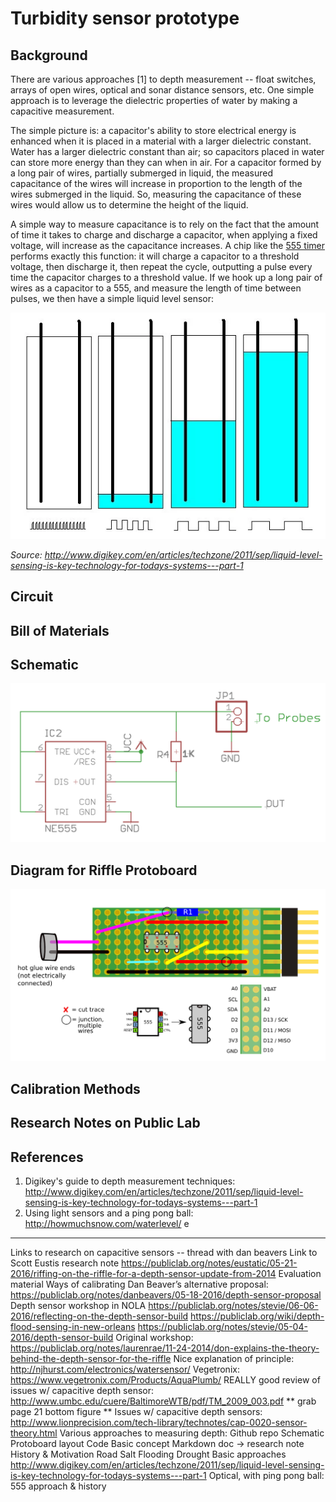 # Turbidity sensor prototype

## Background

There are various approaches [1] to depth measurement -- float switches, arrays of open wires, optical and sonar distance sensors, etc.  One simple approach is to leverage the dielectric properties of water by making a capacitive measurement.  

The simple picture is: a capacitor's ability to store electrical energy is enhanced when it is placed in a material with a larger dielectric constant.  Water has a larger dielectric constant than air;  so capacitors placed in water can store more energy than they can when in air.  For a capacitor formed by a long pair of wires, partially submerged in liquid, the measured capacitance of the wires will increase in proportion to the length of the wires submerged in the liquid.  So, measuring the capacitance of these wires would allow us to determine the height of the liquid.

A simple way to measure capacitance is to rely on the fact that the amount of time it takes to charge and discharge a capacitor, when applying a fixed voltage, will increase as the capacitance increases.  A chip like the [555 timer](REF) performs exactly this function:  it will charge a capacitor to a threshold voltage, then discharge it, then repeat the cycle, outputting a pulse every time the capacitor charges to a threshold value.  If we hook up a long pair of wires as a capacitor to a 555, and measure the length of time between pulses, we then have a simple liquid level sensor:

<img src="pics/digikey_capacitive_sensing.png">

_Source: http://www.digikey.com/en/articles/techzone/2011/sep/liquid-level-sensing-is-key-technology-for-todays-systems---part-1_

## Circuit

## Bill of Materials

## Schematic 

<img src="pics/riffle_depth_schem_simple.png">

## Diagram for Riffle Protoboard

<img src="pics/riffle_depth_diagram.png">

## Calibration Methods

## Research Notes on Public Lab

## References

1. Digikey's guide to depth measurement techniques: http://www.digikey.com/en/articles/techzone/2011/sep/liquid-level-sensing-is-key-technology-for-todays-systems---part-1
2. Using light sensors and a ping pong ball: http://howmuchsnow.com/waterlevel/
e

------


Links to research on capacitive sensors -- thread with dan beavers
Link to Scott Eustis research note https://publiclab.org/notes/eustatic/05-21-2016/riffing-on-the-riffle-for-a-depth-sensor-update-from-2014
Evaluation material
Ways of calibrating
Dan Beaver’s alternative proposal: https://publiclab.org/notes/danbeavers/05-18-2016/depth-sensor-proposal
Depth sensor workshop in NOLA
https://publiclab.org/notes/stevie/06-06-2016/reflecting-on-the-depth-sensor-build
https://publiclab.org/wiki/depth-flood-sensing-in-new-orleans
https://publiclab.org/notes/stevie/05-04-2016/depth-sensor-build
Original workshop: https://publiclab.org/notes/laurenrae/11-24-2014/don-explains-the-theory-behind-the-depth-sensor-for-the-riffle
Nice explanation of principle: http://njhurst.com/electronics/watersensor/
Vegetronix: https://www.vegetronix.com/Products/AquaPlumb/
REALLY good review of issues w/ capacitive depth sensor: http://www.umbc.edu/cuere/BaltimoreWTB/pdf/TM_2009_003.pdf
** grab page 21 bottom figure **
Issues w/ capacitive depth sensors: http://www.lionprecision.com/tech-library/technotes/cap-0020-sensor-theory.html
Various approaches to measuring depth: 
Github repo
Schematic
Protoboard layout
Code
Basic concept
Markdown doc → research note
History & Motivation
Road Salt
Flooding
Drought
Basic approaches
http://www.digikey.com/en/articles/techzone/2011/sep/liquid-level-sensing-is-key-technology-for-todays-systems---part-1
Optical, with ping pong ball: 
555 approach & history

